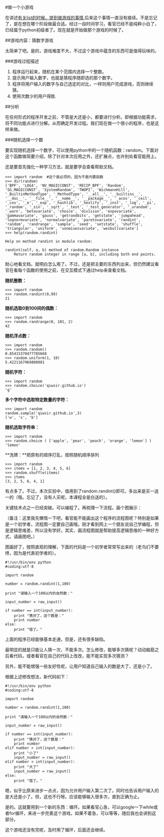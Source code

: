 #做一个小游戏

在讲述[有关list的时候，提到做游戏的事情](./115.md),后来这个事情一直没有接续。不是忘记了，是在想在哪个阶段做最合适。经过一段时间学习，看官已经不是纯粹小白了，已经属于python初级者了。现在就是开始做那个游戏的时候了。

##游戏内容：猜数字游戏

太简单了吧。是的，游戏难度不大，不过这个游戏中蕴含的东西可是值得玩味的。

###游戏过程描述

1. 程序运行起来，随机在某个范围内选择一个整数。
2. 提示用户输入数字，也就是猜程序随即选的那个数字。
3. 程序将用户输入的数字与自己选定的对比，一样则用户完成游戏，否则继续猜。
4. 使用次数少的用户得胜.

##分析

在任何形式的程序开发之前，不管是大还是小，都要进行分析。即根据功能需求，将不同功能点进行分解。从而确定开发过程。我们现在做一个很小的程序，也是这样来做。

###随机选择一个数

要实现随机选择一个数字，可以使用python中的一个随机函数：random。下面对这个函数做简要介绍，除了针对本次应用之外，还扩展点，也许别处看官能用上。

还是要首先强化一种学习方法，就是要学会查看帮助文档。

    >>> import random  #这个是必须的，因为不是内置函数
    >>> dir(random)
    ['BPF', 'LOG4', 'NV_MAGICCONST', 'RECIP_BPF', 'Random', 'SG_MAGICCONST', 'SystemRandom', 'TWOPI', 'WichmannHill', '_BuiltinMethodType', '_MethodType', '__all__', '__builtins__', '__doc__', '__file__', '__name__', '__package__', '_acos', '_ceil', '_cos', '_e', '_exp', '_hashlib', '_hexlify', '_inst', '_log', '_pi', '_random', '_sin', '_sqrt', '_test', '_test_generator', '_urandom', '_warn', 'betavariate', 'choice', 'division', 'expovariate', 'gammavariate', 'gauss', 'getrandbits', 'getstate', 'jumpahead', 'lognormvariate', 'normalvariate', 'paretovariate', 'randint', 'random', 'randrange', 'sample', 'seed', 'setstate', 'shuffle', 'triangular', 'uniform', 'vonmisesvariate', 'weibullvariate']
    >>> help(random.randint)

    Help on method randint in module random:

    randint(self, a, b) method of random.Random instance
        Return random integer in range [a, b], including both end points.

耐心地看文档，就明白怎么用了。不过，还是把主要的东西列出来，但仍然建议看官在看每个函数的使用之前，在交互模式下通过help来查看文档。

**随机整数：**

    >>> import random
    >>> random.randint(0,99)
    21

**随机选取0到100间的偶数：**

    >>> import random
    >>> random.randrange(0, 101, 2)
    42

**随机浮点数：**

    >>> import random
    >>> random.random() 
    0.85415370477785668
    >>> random.uniform(1, 10)
    5.4221167969800881

**随机字符：**

    >>> import random
    >>> random.choice('qiwsir.github.io')
    'g'

**多个字符中选取特定数量的字符：**

    >>> import random
    random.sample('qiwsir.github.io',3) 
    ['w', 's', 'b']

**随机选取字符串：**

    >>> import random
    >>> random.choice ( ['apple', 'pear', 'peach', 'orange', 'lemon'] )
    'lemon'

**洗牌：**把原有的顺序打乱，按照随机顺序排列

    >>> import random
    >>> items = [1, 2, 3, 4, 5, 6]
    >>> random.shuffle(items)
    >>> items
    [3, 2, 5, 6, 4, 1]

有点多了。不过，本次实验中，值用到了random.randint()即可。多出来是买一送一的（哦。忘记了，没有人买呢，本课程全是白送的）。

关键技术点之一已经突破。可以编程了。再梳理一下流程。画个图展示：

（备注：这里我先懒惰一下吧，看官能不能画出这个程序的流程图呢？特别是如果是一个初学者，流程图一定要自己画哦。刚才看到网上一个朋友说自己学编程，但是逻辑思维差，所以没有学好。其实，画流程图就是帮助提高逻辑思维的一种好方式，请画图吧。）

图画好了，按照直观的理解，下面的代码是一个初学者常常写出来的（老鸟们不要喷，因为是代表初学者的）。

	#!/usr/bin/env python
	#coding:utf-8
	
	import random
	
	number = random.randint(1,100)
	
	print "请输入一个100以内的自然数："
	
	input_number = raw_input()
	
	if number == int(input_number):
	    print "猜对了，这个数是："
	    print number
	else:
	    print "错了。"

上面的程序已经能够基本走通，但是，还有很多缺陷。

最明显的就是只能让人猜一次，不能多次。怎么修改，能够多次猜呢？动动脑筋之后看代码，或者看官在自己的代码上改改，能不能实现多次猜测？

另外，能不能增强一些友好性呢，让用户知道自己输入的数是大了，还是小了。

根据上述修改想法，新代码如下：

	#!/usr/bin/env python
	#coding:utf-8
	
	import random
	
	number = random.randint(1,100)
	
	print "请输入一个100以内的自然数："
	
	input_number = raw_input()
	
	if number == int(input_number):
	    print "猜对了，这个数是："
	    print number
	elif number > int(input_number):
	    print "小了"
	    input_number = raw_input()
	elif number < int(input_number):
	    print "大了"
	    input_number = raw_input()
	else:
	    print "错了。"

嗯，似乎比原来进步一点点，因为允许用户输入第二次了。同时也告诉用户输入的是大还是小了。但，这也不行呀。应该能够输入很多次，直到正确为止。

是的。这就要用到一个新的东西：循环。如果看官心急，可以google一下while或者for循环，来进一步完善这个游戏，如果不着急，可以等等，随后我也会讲到这部分。

这个游戏还没有完呢，及时用了循环，后面还会继续。

